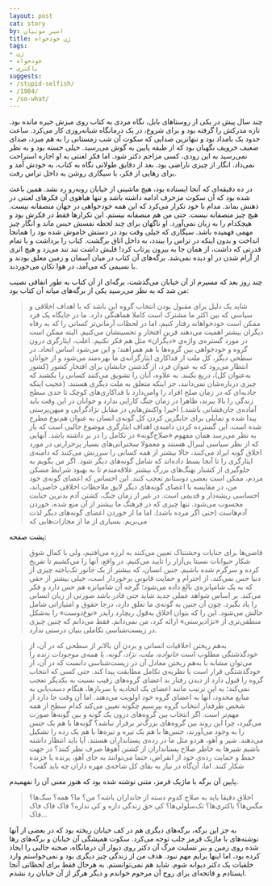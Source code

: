 ```yaml
---
layout: post
cat: story
by: امیر مونیان
title: ژن خودخواه
tags:
- ژن
- خودخواه
- باکتری
suggests:
- /stupid-selfish/
- /1984/
- /so-what/
---
```


چند سال پیش در یکی از روستاهای بابل، نگاه مردی به کتاب روی میزش خیره مانده بود. تازه مدرکش را گرفته بود و برای شروع، در یک درمانگاه شبانه‌روزی کار می‌کرد. ساعت حدود یک بامداد بود و تنهاترین صدایی که سکوت آن شب زمستانی را به هم میزد، صدای ضعیف خروپف نگهبان بود که از طبقه پایین به گوش می‌رسید. خیلی خسته بود و به نظر نمی‌رسید به این زودی، کسی مزاحم دکتر شود. اما فکر لعنتی به او اجازه استراحت نمی‌داد. انگار از چیزی ناراضی بود. بعد از دقایق طولانی نگاه به کتاب، به خودش آمد و برای رهایی از فکر، با سیگاری روشن به داخل تراس رفت.

در ده دقیقه‌ای که آنجا ایستاده بود، هیچ ماشینی از خیابان روبه‌رو رد نشد. همین باعث شده بود که آن سکوت مزخرف ادامه داشته باشد و تنها هیاهوی آن فکرهای لعنتی در ذهنش بماند. مدام با خود تکرار می‌کرد که این همه خودخواهی در جهان منصفانه نیست. هیچ چیز منصفانه نیست. حتی من هم منصفانه نیستم. این تکرارها فقط در فکرش بود و هیچکدام را به زبان نمی‌آورد. او ناگهان برای چند لحظه نفسش حبس ماند و انگار چیز مهمی فهمیده باشد. سیگاری که خیلی وقت بود در دستش خاموش شده بود را همانجا انداخت و بدون اینکه در تراس را ببندد، به داخل اتاق برگشت. کتاب را برداشت و با تمام قدرتی که داشت، از همان جا به بیرون پرتاب کرد! قلبش داشت تند تند می‌زد و هیچ اثری از آرام شدن در او دیده نمی‌شد. برگه‌های آن کتاب در میان آسمان و زمین معلق بودند و با نسیمی که می‌آمد، در هوا تکان می‌خوردند.

چند روز بعد که مسیرم از آن خیابان می‌گذشت، برگه‌ای از آن کتاب به طور اتفاقی نصیب من شد که به نظر می‌رسید یکی از برگه‌های میانه آن کتاب بود:

> شاید یک دلیل برای مقبول بودن انتخاب گروه این باشد که با اهداف اخلاقی و سیاسی که بین اکثر ما مشترک است کاملا هماهنگی دارد. ما در جایگاه یک فرد ممکن است خودخواهانه رفتار کنیم، اما در لحظات آرمانی‌تر کسانی را که به رفاه دیگران بیشتر اهمیت می‌دهند قرین افتخار و تحسینشان می‌کنیم. البته ممکن است در مورد گستره‌ی واژه‌ی «دیگران» مثل هم فکر نکنیم. اغلب، ایثارگری درون گروه و خودخواهی بین گروه‌ها با هم همراهند؛ و این می‌شود اساس اتحاد. در سطحی دیگر، کل ملت از فداکاری ایثارگرانه‌ی ما بهره‌مند می‌شود و از جوانان انتظار می‌رود که به عنوان فرد، از گذشتن جانشان برای افتخار کشور (کشور به‌عنوان کل)، دریغ نکنند. به علاوه، آنان را تشویق می‌کنند کسانی را بکشند که چیزی درباره‌شان نمی‌دانند، جز اینکه متعلق به ملت دیگری هستند. (عجیب اینکه جاذبه‌ای که در زمان صلح افراد را وامی‌دارد با فداکاری‌های کوچک تا حدی سطح زندگی را بالا ببرند، ظاهرا در زمان جنگ کارایی ندارد و جوانان در این وقت باید آماده‌ی جان‌فشانی باشند.)
اخیرا واکنش‌هایی در مقابل نژادگرایی و میهن‌پرستی پیدا شده و تمایلی برای جایگزین کردن کل گونه‌ی انسان به عنوان هم‌نوع مطرح شده است. این گسترده کردن دامنه‌ی اهداف ایثارگری موضوع جالبی است که باز به نظر می‌رسد همان مفهوم «صلاح‌گونه» در تکامل را در بر داشته باشد. آنهایی که از نظر سیاسی لیبرال هستند و معمولا سخنرانی‌های بسیار پرحرارتی در مورد اخلاق گونه ایراد می‌کنند، حالا بیشتر از همه کسانی را سرزنش می‌کنند که دامنه‌ی ایثارگری را تا آنجا بسط داده‌اند که شامل گونه‌های دیگر شود. اگر من بگویم به جلوگیری از کشتار نهنگ‌های بزرگ بیشتر علاقه‌مندم تا به بهبود شرایط مسکن مردم، ممکن است بعضی دوستانم تعجب کنند.
این احساس که اعضای گونه‌ی خود من، در مقایسه با اعضای گونه‌های دیگر لایق ملاحظات اخلاقی خاصی‌اند، احساسی ریشه‌دار و قدیمی است. در غیر از زمان جنگ، کشتن آدم بدترین جنایت محسوب می‌شود. تنها چیزی که در فرهنگ ما بیشتر از آن منع شده، خوردن آدم‌هاست (حتی اگر مرده باشد). اما ما از خوردن اعضای گونه‌های دیگر لذت می‌بریم. بسیاری از ما از مجازات‌هایی که

پشت صفحه:

>قاضی‌ها برای جنایات وحشتناک تعیین می‌کنند به لرزه می‌افتیم، ولی با کمال شوق شکار حیوانات نسبتا بی‌آزار را تایید می‌کنیم. در واقع، آنها را می‌کشیم تا تفریح کرده و سرگرم شده باشیم. جنین انسان، که بیشتر از یک جانور تک‌یاخته چیزی از دنیا حس نمی‌کند، از احترام و حمایت قانونی برخوردار است، خیلی بیشتر از حقی که به یک شامپانزه‌ی بالغ داده می‌شود؛ گرجه آن شامپانزه هم حس دارد و فکر می‌کند. بر اساس شواهد عملی جدید شاید حتی قادر باشد صورتی از زبان انسانی را یاد بگیرد. چون آن جنین به گونه‌ی ما تعلق دارد، درجا حقوق و امتیازاتی شامل حالش می‌شود. این را که بتوان اخلاق به‌قول ریچارد رایدر «نوع‌دوست» را به‌شکل منطقی‌تری از «نژادپرستی» ارائه کرد، من نمی‌دانم. فقط می‌دانم که چنین چیزی در زیست‌شناسی تکاملی بنیان درستی ندارد.

> به‌هم ریختن اخلاقیات انسانی و بردن آن بالاتر از سطحی که در آن، از خودگذشتگی مطلوب است _خانواده، ملت، نژاد، گونه، یا همه‌ی موجودات زنده_ را می‌توان مشابه با به‌هم ریختن معادل آن در زیست‌شناسی دانست که در آن، از خودگذشتگی قرار است با نظریه‌ی تکامل مطابقت پیدا کند. حتی کسی که انتخاب گروه را قبول دارد از دیدن رفتار بد اعضای گروه‌های رقیب نسبت به یکدیگر تعجب نمی‌کند؛ به این ترتیب مانند اعضای یک اتحادیه یا سربازها، هنگام دست‌یابی به منابع محدود، آنها به اعضای گروه خود اولویت می‌دهند. اما آن وقت جا دارد از شخص طرفدار انتخاب گروه بپرسیم چگونه تعیین می‌کند کدام سطح از همه مهم‌تر است. اگر انتخاب بین گروه‌های درون یک گونه و بین گونه‌ها صورت می‌گیرد، چرا این روند بین گروه‌های بزرگ‌تر برقرار نباشد؟ گونه‌ها با هم یک جنس را به وجود می‌آورند، جنس‌ها با هم یک تیره و تیره‌ها با هم یک رده را تشکیل می‌دهند. شیر و آهو، هردو مثل ما در رده‌ی پستانداران هستند. آیا باید انتظار داشته باشیم شیرها به خاطر صلاح پستانداران از کشتن آهوها صرف نظر کنند؟ در جهت حفط و حمایت رده‌ی خود از انقراض، حتما می‌توانند به جای آهو، پرنده یا خزنده شکار کنند. اما، آن‌گاه در نیاز به بقای کل شاخه‌ی مهره داران چه باید گفت؟

پایین آن برگه با ماژیک قرمز، متنی نوشته شده بود که هنوز معنی آن را نفهمیدم.

> اخلاق دقیقا باید به صلاح کدوم دسته از جانداران باشه؟ من؟ ما؟ همه؟ سگ‌ها؟ مگس‌ها؟ باکتری‌ها؟ تک‌سلولی‌ها؟ کی حق زندگی داره و کی نداره؟ فاک فاک فاک فاک...

به جز این برگه، برگه‌های دیگری هم در کف خیابان ریخته بود که در بعضی از آنها نوشته‌های با ماژیک قرمز جلب توجه می‌کرد. سکوت همیشگی آن خیابان و برگه‌های رها شده روی زمین و بنر تسلیت مرگ آن دکتر روی دیوار آن درمانگاه، صحنه جالبی را ایجاد کرده بود، اما اینها برایم مهم نبود. هدف من از زندگی چیز دیگری بود و نمی‌خواستم وارد خلقیات یک دکتر دیوانه شوم. شاید هم نمی‌توانستم. به هرحال فقط برای لحظاتی آنجا ایستادم و فاتحه‌ای برای روح آن مرحوم خواندم و دیگر هرگز از آن خیابان رد نشدم.